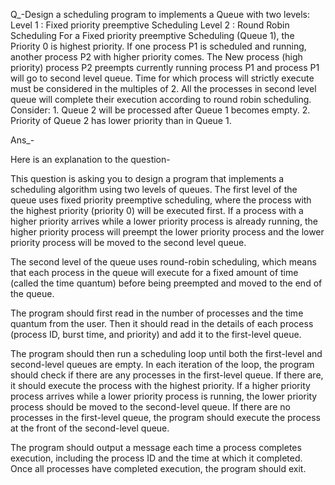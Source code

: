 Q_-Design a scheduling program to implements a Queue with two levels: Level 1 : Fixed priority preemptive Scheduling Level 2 : Round Robin Scheduling For a Fixed priority preemptive Scheduling (Queue 1), the Priority 0 is highest priority. If one process P1 is scheduled and running, another process P2 with higher priority comes. The New process (high priority) process P2 preempts currently running process P1 and process P1 will go to second level queue. Time for which process will strictly execute must be considered in the multiples of 2. All the processes in second level queue will complete their execution according to round robin scheduling. Consider: 1. Queue 2 will be processed after Queue 1 becomes empty. 2. Priority of Queue 2 has lower priority than in Queue 1.

Ans_-

Here is an explanation to the question-

This question is asking you to design a program that implements a scheduling algorithm using two levels of queues. The first level of the queue uses fixed priority preemptive scheduling, where the process with the highest priority (priority 0) will be executed first. If a process with a higher priority arrives while a lower priority process is already running, the higher priority process will preempt the lower priority process and the lower priority process will be moved to the second level queue.

The second level of the queue uses round-robin scheduling, which means that each process in the queue will execute for a fixed amount of time (called the time quantum) before being preempted and moved to the end of the queue.

The program should first read in the number of processes and the time quantum from the user. Then it should read in the details of each process (process ID, burst time, and priority) and add it to the first-level queue.

The program should then run a scheduling loop until both the first-level and second-level queues are empty. In each iteration of the loop, the program should check if there are any processes in the first-level queue. If there are, it should execute the process with the highest priority. If a higher priority process arrives while a lower priority process is running, the lower priority process should be moved to the second-level queue. If there are no processes in the first-level queue, the program should execute the process at the front of the second-level queue.

The program should output a message each time a process completes execution, including the process ID and the time at which it completed. Once all processes have completed execution, the program should exit.
